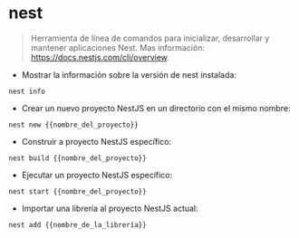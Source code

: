 # nest

> Herramienta de línea de comandos para inicializar, desarrollar y mantener aplicaciones Nest.
> Mas información: <https://docs.nestjs.com/cli/overview>.

- Mostrar la información sobre la versión de nest instalada:

`nest info`

- Crear un nuevo proyecto NestJS en un directorio con el mismo nombre:

`nest new {{nombre_del_proyecto}}`

- Construir a proyecto NestJS específico:

`nest build {{nombre_del_proyecto}}`

- Ejecutar un proyecto NestJS específico:

`nest start {{nombre_del_proyecto}}`

- Importar una librería al proyecto NestJS actual:

`nest add {{nombre_de_la_librería}}`
